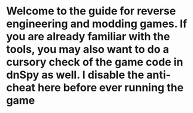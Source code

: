 # Welcome to the guide for reverse engineering and modding games. If you are already familiar with the tools, you may also want to do a cursory check of the game code in dnSpy as well. I disable the anti-cheat here before ever running the game
